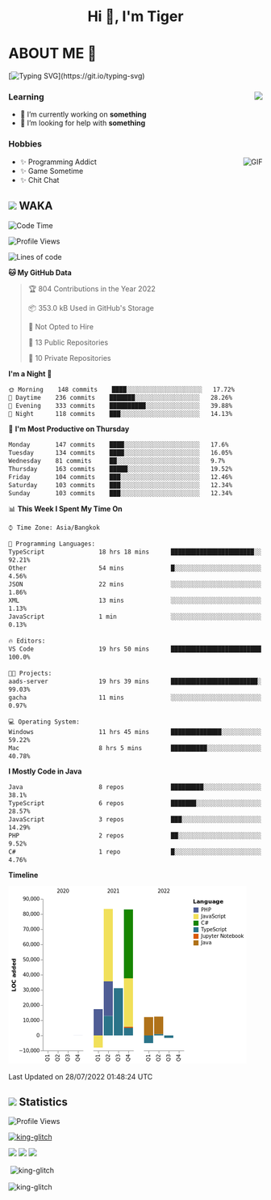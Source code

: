 <h1 align="center">Hi 👋, I'm Tiger</h1>




# ABOUT ME 💬

[![Typing SVG](https://readme-typing-svg.herokuapp.com?color=22F771&vCenter=true&lines=A+perssionate+developer+from+nowhere.)](https://git.io/typing-svg)

<div>
 <img align="right" src="https://spotify-github-profile.vercel.app/api/view?uid=12129734423&cover_image=false&theme=default&bar_color=22d016&bar_color_cover=true" />
 <h3>Learning</h3>
 
 <ul>
  <li>🔭 I’m currently working on <b>something</b></li>
  <li>🤝 I’m looking for help with <b>something</b></li>
 </ul>
 
</div>
<div>
 <h3>Hobbies</h3>
 <img align="right" height="475px"  alt="GIF" src="https://i.pinimg.com/originals/1f/b7/db/1fb7dbee557e5ed509f7517da8a84d58.gif" />
 <ul>
  <li>✨ Programming Addict</li>
  <li>✨ Game Sometime</li>
  <li>✨ Chit Chat</li>
 </ul>
 
</div>



## <img height="40" src="https://raw.githubusercontent.com/innng/innng/master/assets/kyubey.gif"/> WAKA

<!--START_SECTION:waka-->
![Code Time](http://img.shields.io/badge/Code%20Time-0%20secs-blue)

![Profile Views](http://img.shields.io/badge/Profile%20Views-0-blue)

![Lines of code](https://img.shields.io/badge/From%20Hello%20World%20I%27ve%20Written-225%20Thousand%20lines%20of%20code-blue)

**🐱 My GitHub Data** 

> 🏆 804 Contributions in the Year 2022
 > 
> 📦 353.0 kB Used in GitHub's Storage 
 > 
> 🚫 Not Opted to Hire
 > 
> 📜 13 Public Repositories 
 > 
> 🔑 10 Private Repositories  
 > 
**I'm a Night 🦉** 

```text
🌞 Morning    148 commits    ████░░░░░░░░░░░░░░░░░░░░░   17.72% 
🌆 Daytime    236 commits    ███████░░░░░░░░░░░░░░░░░░   28.26% 
🌃 Evening    333 commits    ██████████░░░░░░░░░░░░░░░   39.88% 
🌙 Night      118 commits    ███░░░░░░░░░░░░░░░░░░░░░░   14.13%

```
📅 **I'm Most Productive on Thursday** 

```text
Monday       147 commits    ████░░░░░░░░░░░░░░░░░░░░░   17.6% 
Tuesday      134 commits    ████░░░░░░░░░░░░░░░░░░░░░   16.05% 
Wednesday    81 commits     ██░░░░░░░░░░░░░░░░░░░░░░░   9.7% 
Thursday     163 commits    █████░░░░░░░░░░░░░░░░░░░░   19.52% 
Friday       104 commits    ███░░░░░░░░░░░░░░░░░░░░░░   12.46% 
Saturday     103 commits    ███░░░░░░░░░░░░░░░░░░░░░░   12.34% 
Sunday       103 commits    ███░░░░░░░░░░░░░░░░░░░░░░   12.34%

```


📊 **This Week I Spent My Time On** 

```text
⌚︎ Time Zone: Asia/Bangkok

💬 Programming Languages: 
TypeScript               18 hrs 18 mins      ███████████████████████░░   92.21% 
Other                    54 mins             █░░░░░░░░░░░░░░░░░░░░░░░░   4.56% 
JSON                     22 mins             ░░░░░░░░░░░░░░░░░░░░░░░░░   1.86% 
XML                      13 mins             ░░░░░░░░░░░░░░░░░░░░░░░░░   1.13% 
JavaScript               1 min               ░░░░░░░░░░░░░░░░░░░░░░░░░   0.13%

🔥 Editors: 
VS Code                  19 hrs 50 mins      █████████████████████████   100.0%

🐱‍💻 Projects: 
aads-server              19 hrs 39 mins      ████████████████████████░   99.03% 
gacha                    11 mins             ░░░░░░░░░░░░░░░░░░░░░░░░░   0.97%

💻 Operating System: 
Windows                  11 hrs 45 mins      ██████████████░░░░░░░░░░░   59.22% 
Mac                      8 hrs 5 mins        ██████████░░░░░░░░░░░░░░░   40.78%

```

**I Mostly Code in Java** 

```text
Java                     8 repos             █████████░░░░░░░░░░░░░░░░   38.1% 
TypeScript               6 repos             ███████░░░░░░░░░░░░░░░░░░   28.57% 
JavaScript               3 repos             ███░░░░░░░░░░░░░░░░░░░░░░   14.29% 
PHP                      2 repos             ██░░░░░░░░░░░░░░░░░░░░░░░   9.52% 
C#                       1 repo              █░░░░░░░░░░░░░░░░░░░░░░░░   4.76%

```


**Timeline**

![Chart not found](https://raw.githubusercontent.com/king-glitch/king-glitch/main/charts/bar_graph.png) 


 Last Updated on 28/07/2022 01:48:24 UTC
<!--END_SECTION:waka-->
## <img height="40" src="https://raw.githubusercontent.com/innng/innng/master/assets/kyubey.gif"/> Statistics
![Profile Views](https://komarev.com/ghpvc/?username=king-glitch)  

<p align="left"> 
 <a href="https://github.com/ryo-ma/github-profile-trophy">
  <img src="https://github-profile-trophy.vercel.app/?username=king-glitch&theme=dracula" alt="king-glitch" />
 </a> </p>

![](https://github-profile-summary-cards.vercel.app/api/cards/profile-details?username=king-glitch&theme=dracula)
![](https://github-profile-summary-cards.vercel.app/api/cards/stats?username=king-glitch&theme=dracula) 
![](https://github-profile-summary-cards.vercel.app/api/cards/productive-time?username=king-glitch&theme=dracula)


<p>&nbsp;<img align="center" src="https://github-readme-stats.vercel.app/api?username=king-glitch&theme=dracula" alt="king-glitch" /></p>

<p><img align="center" src="https://github-readme-streak-stats.herokuapp.com/?user=king-glitch&theme=dracula" alt="king-glitch" /></p>
